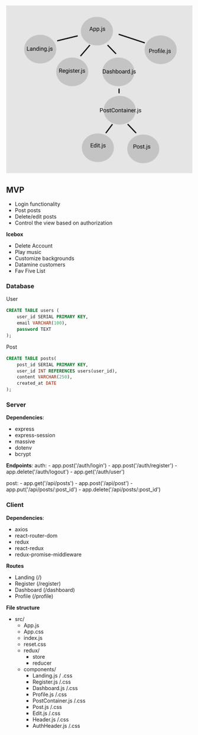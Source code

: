 <img src='./tree.png'>

## MVP
<ul>
    <li>Login functionality</li>
    <li>Post posts</li>
    <li>Delete/edit posts</li>
    <li>Control the view based on authorization</li>
</ul>

**Icebox**
<ul>
    <li>Delete Account</li>
    <li>Play music</li>
    <li>Customize backgrounds</li>
    <li>Datamine customers</li>
    <li>Fav Five List</li>
</ul>

### Database
User
```SQL
CREATE TABLE users (
    user_id SERIAL PRIMARY KEY,
    email VARCHAR(100),
    password TEXT
);
```

Post
```SQL
CREATE TABLE posts(
    post_id SERIAL PRIMARY KEY,
    user_id INT REFERENCES users(user_id),
    content VARCHAR(250),
    created_at DATE
);
```

### Server
**Dependencies**:
<ul>
    <li>express</li>
    <li>express-session</li>
    <li>massive</li>
    <li>dotenv</li>
    <li>bcrypt</li>
</ul>

**Endpoints**:
auth:
    - app.post('/auth/login')
    - app.post('/auth/register')
    - app.delete('/auth/logout')
    - app.get('/auth/user')

post:
    - app.get('/api/posts')
    - app.post('/api/post')
    - app.put('/api/posts/:post_id')
    - app.delete('/api/posts/:post_id')

### Client
**Dependencies**:
<ul>
    <li>axios</li>
    <li>react-router-dom</li>
    <li>redux</li>
    <li>react-redux</li>
    <li>redux-promise-middleware</li>
</ul>

**Routes**
- Landing (/)
- Register (/register)
- Dashboard (/dashboard)
- Profile (/profile) 

**File structure**
- src/
    - App.js
    - App.css
    - index.js
    - reset.css
    - redux/
        - store
        - reducer
    - components/
        - Landing.js / .css
        - Register.js /.css
        - Dashboard.js /.css
        - Profile.js /.css
        - PostContainer.js /.css
        - Post.js /.css
        - Edit.js /.css
        - Header.js /.css
        - AuthHeader.js /.css
